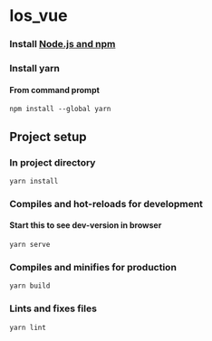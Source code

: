 # los_vue

### Install [Node.js and npm](https://docs.npmjs.com/downloading-and-installing-node-js-and-npm)

### Install yarn
#### From command prompt
```
npm install --global yarn
```
## Project setup
### In project directory
```
yarn install
```

### Compiles and hot-reloads for development
#### Start this to see dev-version in browser
```
yarn serve
```

### Compiles and minifies for production
```
yarn build
```

### Lints and fixes files
```
yarn lint
```
